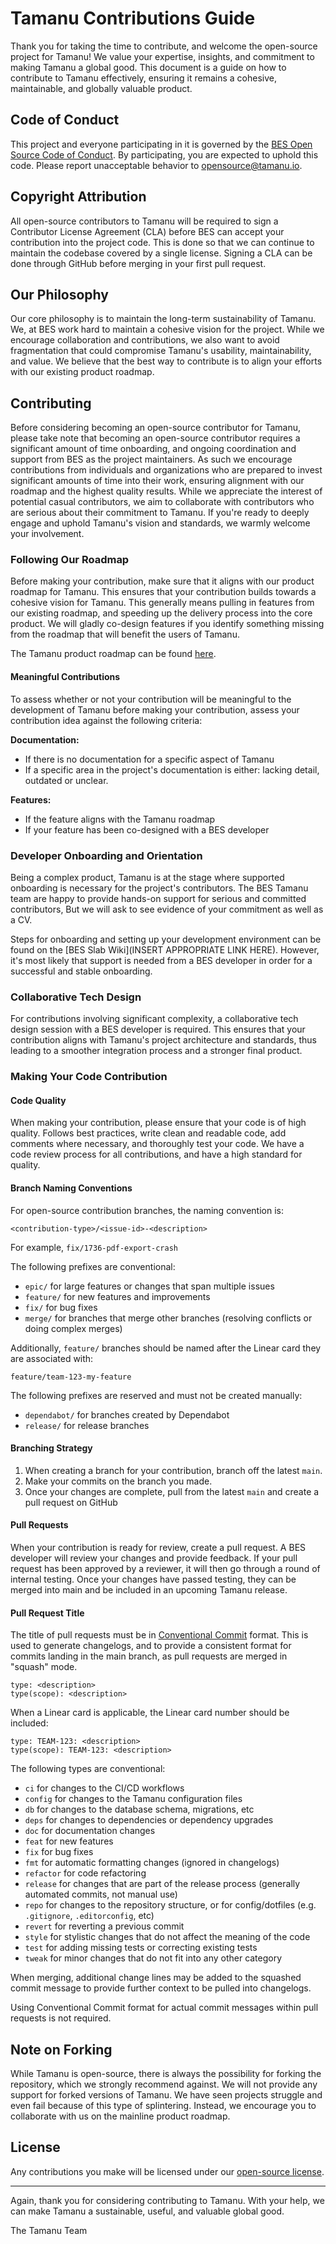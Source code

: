 # Tamanu Contributions Guide

Thank you for taking the time to contribute, and welcome the open-source project for Tamanu!
We value your expertise, insights, and commitment to making Tamanu a global good. This 
document is a guide on how to contribute to Tamanu effectively, ensuring it remains a 
cohesive, maintainable, and globally valuable product.

## Code of Conduct

This project and everyone participating in it is governed by the
[BES Open Source Code of Conduct](CODE_OF_CONDUCT.md).
By participating, you are expected to uphold this code. Please report unacceptable behavior
to [opensource@tamanu.io](opensource@tamanu.io).

## Copyright Attribution

All open-source contributors to Tamanu will be required to sign a Contributor License Agreement (CLA)
before BES can accept your contribution into the project code. This is done so that we can continue 
to maintain the codebase covered by a single license. Signing a CLA can be done through GitHub 
before merging in your first pull request.

## Our Philosophy

Our core philosophy is to maintain the long-term sustainability of Tamanu. We, at BES work hard 
to maintain a cohesive vision for the project. While we encourage collaboration and contributions, 
we also want to avoid fragmentation that could compromise Tamanu's usability, maintainability, 
and value. We believe that the best way to contribute is to align your efforts with our existing 
product roadmap.

## Contributing

Before considering becoming an open-source contributor for Tamanu, please take note that becoming 
an open-source contributor requires a significant amount of time onboarding, and ongoing 
coordination and support from BES as the project maintainers. As such we encourage contributions 
from individuals and organizations who are prepared to invest significant amounts of time into 
their work, ensuring alignment with our roadmap and the highest quality results. While we appreciate 
the interest of potential casual contributors, we aim to collaborate with contributors who are 
serious about their commitment to Tamanu. If you're ready to deeply engage and uphold Tamanu's 
vision and standards, we warmly welcome your involvement.

### Following Our Roadmap

Before making your contribution, make sure that it aligns with our product roadmap for Tamanu. 
This ensures that your contribution builds towards a cohesive vision for Tamanu. This generally 
means pulling in features from our existing roadmap, and speeding up the delivery process into the 
core product. We will gladly co-design features if you identify something missing from the roadmap 
that will benefit the users of Tamanu.

The Tamanu product roadmap can be found [here](https://www.bes.au/tamanu-roadmap/).

#### Meaningful Contributions

To assess whether or not your contribution will be meaningful to the development of Tamanu before 
making your contribution, assess your contribution idea against the following criteria:

**Documentation:** 
- If there is no documentation for a specific aspect of Tamanu
- If a specific area in the project's documentation is either: lacking detail, outdated or unclear.

**Features:**
- If the feature aligns with the Tamanu roadmap
- If your feature has been co-designed with a BES developer

### Developer Onboarding and Orientation

Being a complex product, Tamanu is at the stage where supported onboarding is necessary for the 
project's contributors. The BES Tamanu team are happy to provide hands-on support for serious and 
committed contributors, But we will ask to see evidence of your commitment as well as a CV.

Steps for onboarding and setting up your development environment can be found on the [BES Slab Wiki](INSERT APPROPRIATE LINK HERE).
However, it's most likely that support is needed from a BES developer in order for a successful and 
stable onboarding.

### Collaborative Tech Design

For contributions involving significant complexity, a collaborative tech design session with a 
BES developer is required. This ensures that your contribution aligns with Tamanu's project 
architecture and standards, thus leading to a smoother integration process and a stronger final 
product.

### Making Your Code Contribution

#### Code Quality

When making your contribution, please ensure that your code is of high quality. Follows best
practices, write clean and readable code, add comments where necessary, and thoroughly test your
code. We have a code review process for all contributions, and have a high standard for quality.

#### Branch Naming Conventions

For open-source contribution branches, the naming convention is:

    <contribution-type>/<issue-id>-<description>

For example, `fix/1736-pdf-export-crash`

The following prefixes are conventional:

- `epic/` for large features or changes that span multiple issues
- `feature/` for new features and improvements
- `fix/` for bug fixes
- `merge/` for branches that merge other branches (resolving conflicts or doing complex merges)

Additionally, `feature/` branches should be named after the Linear card they are associated with:

```plain
feature/team-123-my-feature
```

The following prefixes are reserved and must not be created manually:

- `dependabot/` for branches created by Dependabot
- `release/` for release branches

#### Branching Strategy

1. When creating a branch for your contribution, branch off the latest `main`.
2. Make your commits on the branch you made.
3. Once your changes are complete, pull from the latest `main` and create a pull request on GitHub

#### Pull Requests

When your contribution is ready for review, create a pull request. A BES developer will review
your changes and provide feedback. If your pull request has been approved by a reviewer, it
will then go through a round of internal testing. Once your changes have passed testing, they
can be merged into main and be included in an upcoming Tamanu release.

#### Pull Request Title

The title of pull requests must be in [Conventional Commit](https://www.conventionalcommits.org/en/v1.0.0/)
format. This is used to generate changelogs, and to provide a consistent format for commits landing
in the main branch, as pull requests are merged in "squash" mode.

```plain
type: <description>
type(scope): <description>
```

When a Linear card is applicable, the Linear card number should be included:

```plain
type: TEAM-123: <description>
type(scope): TEAM-123: <description>
```

The following types are conventional:

- `ci` for changes to the CI/CD workflows
- `config` for changes to the Tamanu configuration files
- `db` for changes to the database schema, migrations, etc
- `deps` for changes to dependencies or dependency upgrades
- `doc` for documentation changes
- `feat` for new features
- `fix` for bug fixes
- `fmt` for automatic formatting changes (ignored in changelogs)
- `refactor` for code refactoring
- `release` for changes that are part of the release process (generally automated commits, not manual use)
- `repo` for changes to the repository structure, or for config/dotfiles (e.g. `.gitignore`, `.editorconfig`, etc)
- `revert` for reverting a previous commit
- `style` for stylistic changes that do not affect the meaning of the code
- `test` for adding missing tests or correcting existing tests
- `tweak` for minor changes that do not fit into any other category

When merging, additional change lines may be added to the squashed commit message to provide further
context to be pulled into changelogs.

Using Conventional Commit format for actual commit messages within pull requests is not required.

## Note on Forking

While Tamanu is open-source, there is always the possibility for forking the repository, which 
we strongly recommend against. We will not provide any support for forked versions of Tamanu. 
We have seen projects struggle and even fail because of this type of splintering. Instead, we 
encourage you to collaborate with us on the mainline product roadmap.

## License 

Any contributions you make will be licensed under our [open-source license](license).

---

Again, thank you for considering contributing to Tamanu. With your help, we can make Tamanu a
sustainable, useful, and valuable global good.

The Tamanu Team
